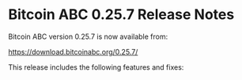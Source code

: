# Bitcoin ABC 0.25.7 Release Notes

Bitcoin ABC version 0.25.7 is now available from:

  <https://download.bitcoinabc.org/0.25.7/>

This release includes the following features and fixes:
